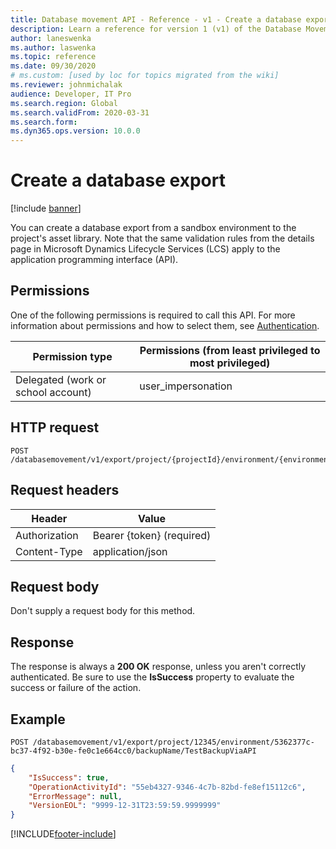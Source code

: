 ```yaml
---
title: Database movement API - Reference - v1 - Create a database export
description: Learn a reference for version 1 (v1) of the Database Movement application programming interface (API) for creating database exports.
author: laneswenka
ms.author: laswenka
ms.topic: reference
ms.date: 09/30/2020
# ms.custom: [used by loc for topics migrated from the wiki]
ms.reviewer: johnmichalak
audience: Developer, IT Pro
ms.search.region: Global
ms.search.validFrom: 2020-03-31
ms.search.form: 
ms.dyn365.ops.version: 10.0.0
---
```


# Create a database export

[!include [banner](../../../includes/banner.md)]

You can create a database export from a sandbox environment to the project's asset library. Note that the same validation rules from the details page in Microsoft Dynamics Lifecycle Services (LCS) apply to the application programming interface (API).

## Permissions

One of the following permissions is required to call this API. For more information about permissions and how to select them, see [Authentication](../dbmovement-api-authentication.md).

| Permission type                    | Permissions (from least privileged to most privileged) |
|------------------------------------|--------------------------------------------------------|
| Delegated (work or school account) | user\_impersonation                                    |

## HTTP request

<!-- { "blockType": "ignored" } -->
```http
POST /databasemovement/v1/export/project/{projectId}/environment/{environmentId}/backupName/{backupName}
```

## Request headers

| Header         | Value                     |
|----------------|---------------------------|
| Authorization  | Bearer {token} (required) |
| Content-Type   | application/json          |

## Request body

Don't supply a request body for this method.

## Response

The response is always a **200 OK** response, unless you aren't correctly authenticated. Be sure to use the **IsSuccess** property to evaluate the success or failure of the action.

## Example

```http
POST /databasemovement/v1/export/project/12345/environment/5362377c-bc37-4f92-b30e-fe0c1e664cc0/backupName/TestBackupViaAPI
```

```json
{
    "IsSuccess": true,
    "OperationActivityId": "55eb4327-9346-4c7b-82bd-fe8ef15112c6",
    "ErrorMessage": null,
    "VersionEOL": "9999-12-31T23:59:59.9999999"
}
```


[!INCLUDE[footer-include](../../../../../includes/footer-banner.md)]
